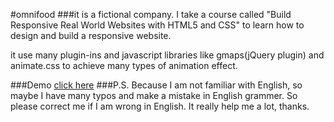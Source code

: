 #omnifood
###it is a fictional company.
I take a course called "Build Responsive Real World Websites with HTML5 and CSS" to learn how to design and build a responsive website.

it use many plugin-ins and javascript libraries like gmaps(jQuery plugin) and animate.css to achieve many types of animation effect.

###Demo
[click here](https://arcobalenoi27.github.io/responsive-web-practices-or-courses/omnifood/)
###P.S.
Because I am not familiar with English, so maybe I have many typos and make a  mistake in English grammer. So please correct me if I am wrong in English. It really help me a lot, thanks.